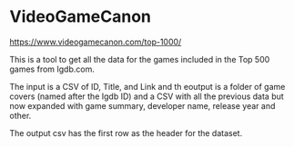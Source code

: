 # VideoGameCanon

https://www.videogamecanon.com/top-1000/

This is a tool to get all the data for the games included in the Top 500 games from Igdb.com.

The input is a CSV of ID, Title, and Link and th eoutput is a folder of game covers (named after the Igdb ID) and a CSV
with all the previous data but now expanded with game summary, developer name, release year and other.

The output csv has the first row as the header for the dataset.
